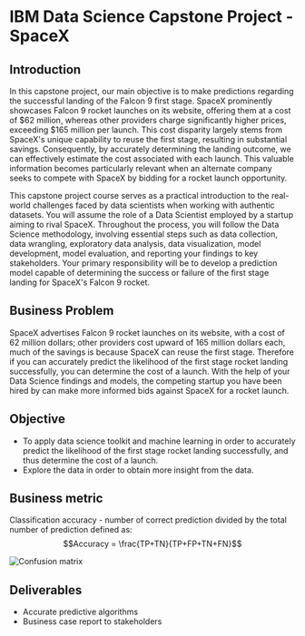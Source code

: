 # IBM Data Science Capstone Project - SpaceX

## Introduction

In this capstone project, our main objective is to make predictions regarding the successful landing of the Falcon 9 first stage. SpaceX prominently showcases Falcon 9 rocket launches on its website, offering them at a cost of $62 million, whereas other providers charge significantly higher prices, exceeding $165 million per launch. This cost disparity largely stems from SpaceX's unique capability to reuse the first stage, resulting in substantial savings. Consequently, by accurately determining the landing outcome, we can effectively estimate the cost associated with each launch. This valuable information becomes particularly relevant when an alternate company seeks to compete with SpaceX by bidding for a rocket launch opportunity.

This capstone project course serves as a practical introduction to the real-world challenges faced by data scientists when working with authentic datasets. You will assume the role of a Data Scientist employed by a startup aiming to rival SpaceX. Throughout the process, you will follow the Data Science methodology, involving essential steps such as data collection, data wrangling, exploratory data analysis, data visualization, model development, model evaluation, and reporting your findings to key stakeholders. Your primary responsibility will be to develop a prediction model capable of determining the success or failure of the first stage landing for SpaceX's Falcon 9 rocket.

## Business Problem
SpaceX advertises Falcon 9 rocket launches on its website, with a cost of 62 million dollars; other providers cost upward of 165 million dollars each, much of the savings is because SpaceX can reuse the first stage. Therefore if you can accurately predict the likelihood of the first stage rocket landing successfully, you can determine the cost of a launch. With the help of your Data Science findings and models, the competing startup you have been hired by can make more informed bids against SpaceX for a rocket launch. 

## Objective
- To apply data science toolkit and machine learning in order to accurately predict the likelihood of the first stage rocket landing successfully, and thus determine the cost of a launch.
- Explore the data in order to obtain more insight from the data.

## Business metric
Classification accuracy - number of correct prediction divided by the total number of prediction defined as:
$$Accuracy = \frac{TP+TN}{TP+FP+TN+FN}$$

![Confusion matrix](https://github.com/chuksoo/IBM-Data-Science-Capstone-SpaceX/blob/main/Plots/Confusion%20matrix.PNG)

## Deliverables
- Accurate predictive algorithms
- Business case report to stakeholders


